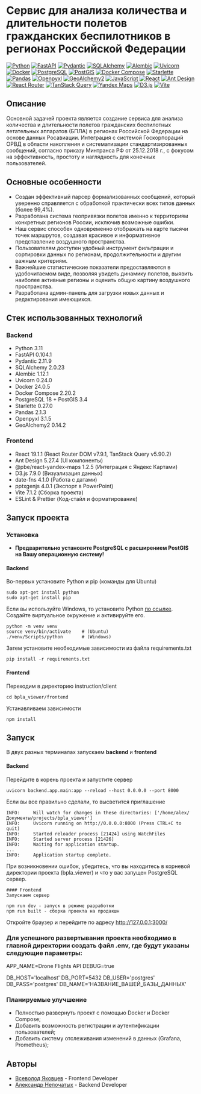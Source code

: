 # Сервис для анализа количества и длительности полетов гражданских беспилотников в регионах Российской Федерации

[![Python](https://img.shields.io/badge/-Python-464646?style=flat-square&logo=Python)](https://www.python.org/)
[![FastAPI](https://img.shields.io/badge/-FastAPI-464646?style=flat-square&logo=FastAPI)](https://fastapi.tiangolo.com/)
[![Pydantic](https://img.shields.io/badge/-Pydantic-464646?style=flat-square&logo=Pydantic)](https://pydantic.dev/)
[![SQLAlchemy](https://img.shields.io/badge/-SQLAlchemy-464646?style=flat-square&logo=SQLAlchemy)](https://www.sqlalchemy.org/)
[![Alembic](https://img.shields.io/badge/-Alembic-464646?style=flat-square&logo=Alembic)](https://alembic.sqlalchemy.org/en/latest/)
[![Uvicorn](https://img.shields.io/badge/-Uvicorn-464646?style=flat-square&logo=Uvicorn)](https://www.uvicorn.org/)
[![Docker](https://img.shields.io/badge/-Docker-464646?style=flat-square&logo=Docker)](https://www.docker.com/)
[![PostgreSQL](https://img.shields.io/badge/-PostgreSQL-464646?style=flat-square&logo=PostgreSQL)](https://www.postgresql.org/)
[![PostGIS](https://img.shields.io/badge/-PostGIS-464646?style=flat-square&logo=PostGIS)](https://postgis.net/)
[![Docker Compose](https://img.shields.io/badge/-Docker%20Compose-464646?style=flat-square&logo=Docker)](https://docs.docker.com/compose/)
[![Starlette](https://img.shields.io/badge/-Starlette-464646?style=flat-square&logo=Starlette)](https://www.starlette.io/)
[![Pandas](https://img.shields.io/badge/-Pandas-464646?style=flat-square&logo=Pandas)](https://pandas.pydata.org/)
[![Openpyxl](https://img.shields.io/badge/-Openpyxl-464646?style=flat-square)](https://openpyxl.readthedocs.io/en/stable/)
[![GeoAlchemy2](https://img.shields.io/badge/-GeoAlchemy2-464646?style=flat-square)](https://geoalchemy-2.readthedocs.io/en/latest/)
[![JavaScript](https://img.shields.io/badge/-JavaScript-464646?style=flat-square&logo=JavaScript)](https://developer.mozilla.org/en-US/docs/Web/JavaScript)
[![React](https://img.shields.io/badge/-React-464646?style=flat-square&logo=React)](https://reactjs.org/)
[![Ant Design](https://img.shields.io/badge/-Ant%20Design-464646?style=flat-square&logo=Ant%20Design)](https://ant.design/)
[![React Router](https://img.shields.io/badge/-React%20Router-464646?style=flat-square&logo=React%20Router)](https://reactrouter.com/)
[![TanStack Query](https://img.shields.io/badge/-TanStack%20Query-464646?style=flat-square&logo=TanStack)](https://tanstack.com/query/)
[![Yandex Maps](https://img.shields.io/badge/-Yandex%20Maps-464646?style=flat-square&logo=Yandex)](https://yandex.ru/maps/)
[![D3.js](https://img.shields.io/badge/-D3.js-464646?style=flat-square&logo=D3.js)](https://d3js.org/)
[![Vite](https://img.shields.io/badge/-Vite-464646?style=flat-square&logo=Vite)](https://vitejs.dev/)

## Описание
Основной задачей проекта является создание сервиса для анализа количества и длительности полетов гражданских беспилотных летательных аппаратов (БПЛА) в регионах Российской Федерации на основе данных Росавиации. Интеграция с системой Госкорпораций ОРВД в области накопления и систематизации стандартизированных сообщений, согласно приказу Минтранса РФ от 25.12.2018 г., с фокусом на эффективность, простоту и наглядность для конечных пользователей.

## Основные особенности
- Создан эффективный парсер формализованных сообщений, который уверенно справляется с обработкой практически всех типов данных (более 99,4%).
- Разработана система геопривязки полетов именно к территориям конкретных регионов России, исключив возможные ошибки.
- Наш сервис способен одновременно отображать на карте тысячи точек маршрутов, создавая красивое и информативное представление воздушного пространства.
- Пользователям доступен удобный инструмент фильтрации и сортировки данных по регионам, продолжительности и другим важным критериям.
- Важнейшие статистические показатели предоставляются в удобочитаемом виде, позволяя увидеть динамику полетов, выявить наиболее активные регионы и оценить общую картину воздушного пространства.
- Разработана админ-панель для загрузки новых данных и редактирования имеющихся.

## Стек использованных технологий

### Backend
+ Python 3.11
+ FastAPI 0.104.1
+ Pydantic 2.11.9
+ SQLAlchemy 2.0.23
+ Alembic 1.12.1
+ Uvicorn 0.24.0
+ Docker 24.0.5
+ Docker Compose 2.20.2
+ PostgreSQL 18 + PostGIS 3.4
+ Starlette 0.27.0
+ Pandas 2.1.3
+ Openpyxl 3.1.5
+ GeoAlchemy2 0.14.2

### Frontend
+ React 19.1.1 (React Router DOM v7.9.1, TanStack Query v5.90.2)
+ Ant Design 5.27.4 (UI компоненты)
+ @pbe/react-yandex-maps 1.2.5 (Интеграция с Яндекс Картами)
+ D3.js 7.9.0 (Визуализация данных)
+ date-fns 4.1.0 (Работа с датами)
+ pptxgenjs 4.0.1 (Экспорт в PowerPoint)
+ Vite 7.1.2 (Сборка проекта)
+ ESLint & Prettier (Код-стайл и форматирование)

## Запуск проекта

### Установка
- **Предварительно установите PostgreSQL с расширением PostGIS на Вашу операционную систему!**

#### Backend
Во-первых установите Python и pip (команды для Ubuntu)
```
sudo apt-get install python
sudo apt-get install pip
```
Если вы используйте Windows, то установите Python [по ссылке](https://www.python.org/downloads/release/python-31112/).
Создайте виртуальное окружение и активируйте его.
```
python -m venv venv
source venv/bin/activate    # (Ubuntu)
./venv/Scripts/python       # (Windows)
```
Затем установите необходимые зависимости из файла requirements.txt
```
pip install -r requirements.txt
```
#### Frontend
Переходим в директорию instruction/client
```
cd bpla_viewer/frontend
```
Устанавливаем зависимости
```
npm install
```
## Запуск
В двух разных терминалах запускаем **backend** и **frontend**
#### Backend
Перейдите в корень проекта и запустите сервер
```
uvicorn backend.app.main:app --reload --host 0.0.0.0 --port 8000
```
Если вы все правильно сделали, то высветится приглашение
```
INFO:     Will watch for changes in these directories: ['/home/alex/Документы/projects/bpla_viewer']
INFO:     Uvicorn running on http://0.0.0.0:8000 (Press CTRL+C to quit)
INFO:     Started reloader process [21424] using WatchFiles
INFO:     Started server process [21426]
INFO:     Waiting for application startup.
...
INFO:     Application startup complete.

```

При возникновении ошибок, убедитесь, что вы находитесь в корневой директории проекта (bpla_viewer)
и что у вас запущен PostgreSQL сервер.


```
#### Frontend
Запускаем сервер

npm run dev - запуск в режиме разработки
npm run built - сборка проекта на продакшн
```
Откройте браузер и перейдите по адресу http://127.0.0.1:3000/ 

### Для успешного развертывания проекта необходимо в главной директории создать файл .env, где будут указаны следующие параметры:
APP_NAME=Drone Flights API
DEBUG=true

DB_HOST='localhost'
DB_PORT=5432
DB_USER='postgres'
DB_PASS='postgres'
DB_NAME='НАЗВАНИЕ_ВАШЕЙ_БАЗЫ_ДАННЫХ'


### Планируемые улучшение
- Полностью развернуть проект с помощью Docker и Docker Compose;
- Добавить возможность регистрации и аутентификации пользователей;
- Добавить систему отслеживания изменений в данных (Grafana, Prometheus);

## Авторы
+ [Всеволод Яковцев](https://github.com/seva123321) - Frontend Developer
+ [Александр Непочатых](https://github.com/nepa27) - Backend Developer
